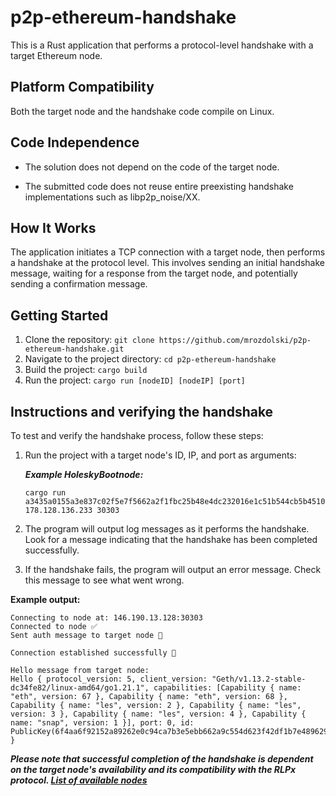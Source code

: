 # p2p-ethereum-handshake

This is a Rust application that performs a protocol-level handshake with a target Ethereum node.

## Platform Compatibility

Both the target node and the handshake code compile on Linux.

## Code Independence

- The solution does not depend on the code of the target node.

- The submitted code does not reuse entire preexisting handshake implementations such as libp2p_noise/XX.

## How It Works

The application initiates a TCP connection with a target node, then performs a handshake at the protocol level. This involves sending an initial handshake message, waiting for a response from the target node, and potentially sending a confirmation message.

## Getting Started

1. Clone the repository: `git clone https://github.com/mrozdolski/p2p-ethereum-handshake.git`
2. Navigate to the project directory: `cd p2p-ethereum-handshake`
3. Build the project: `cargo build`
4. Run the project: `cargo run [nodeID] [nodeIP] [port]`

## Instructions and verifying the handshake

To test and verify the handshake process, follow these steps:

1. Run the project with a target node's ID, IP, and port as arguments:
   
   ***Example HoleskyBootnode:*** 
   
   ```
   cargo run a3435a0155a3e837c02f5e7f5662a2f1fbc25b48e4dc232016e1c51b544cb5b4510ef633ea3278c0e970fa8ad8141e2d4d0f9f95456c537ff05fdf9b31c15072 178.128.136.233 30303
   ```
2. The program will output log messages as it performs the handshake. Look for a message indicating that the handshake has been completed successfully.
3. If the handshake fails, the program will output an error message. Check this message to see what went wrong.

**Example output:**

```
Connecting to node at: 146.190.13.128:30303
Connected to node ✅
Sent auth message to target node 👋

Connection established successfully 🤝

Hello message from target node:
Hello { protocol_version: 5, client_version: "Geth/v1.13.2-stable-dc34fe82/linux-amd64/go1.21.1", capabilities: [Capability { name: "eth", version: 67 }, Capability { name: "eth", version: 68 }, Capability { name: "les", version: 2 }, Capability { name: "les", version: 3 }, Capability { name: "les", version: 4 }, Capability { name: "snap", version: 1 }], port: 0, id: PublicKey(6f4aa6f92152a89262e0c94ca7b3e5ebb662a9c554d623f42df1b7e4896290ac2b5ed92673344ddcfaf8c7e9ede991ee604cb3928f5751efac6ded14b7d6fd1c) }
```


***Please note that successful completion of the handshake is dependent on the target node's availability and its compatibility with the RLPx protocol. [List of available nodes](https://github.com/ethereum/go-ethereum/blob/master/params/bootnodes.go)***